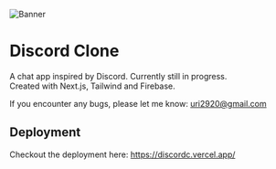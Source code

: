 ![Banner](https://imgur.com/NMPcIUi)

# Discord Clone

A chat app inspired by Discord. Currently still in progress.  
Created with Next.js, Tailwind and Firebase.  
  
If you encounter any bugs, please let me know: uri2920@gmail.com





## Deployment

Checkout the deployment here: https://discordc.vercel.app/
